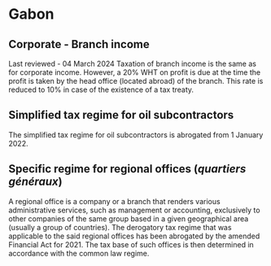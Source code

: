 # Gabon
## Corporate - Branch income
Last reviewed - 04 March 2024
Taxation of branch income is the same as for corporate income. However, a 20% WHT on profit is due at the time the profit is taken by the head office (located abroad) of the branch. This rate is reduced to 10% in case of the existence of a tax treaty.
## Simplified tax regime for oil subcontractors
The simplified tax regime for oil subcontractors is abrogated from 1 January 2022. 
## Specific regime for regional offices (_quartiers généraux_)
A regional office is a company or a branch that renders various administrative services, such as management or accounting, exclusively to other companies of the same group based in a given geographical area (usually a group of countries).
The derogatory tax regime that was applicable to the said regional offices has been abrogated by the amended Financial Act for 2021. The tax base of such offices is then determined in accordance with the common law regime. 
